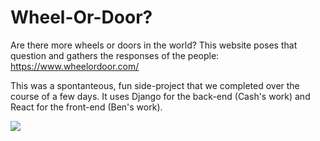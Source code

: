 # Wheel-Or-Door?
Are there more wheels or doors in the world? This website poses that question and gathers the
responses of the people: https://www.wheelordoor.com/

This was a spontanteous, fun side-project that we completed over the course of a few days. It
uses Django for the back-end (Cash's work) and React for the front-end (Ben's work).

![](../media/screenshot.png?raw=true)
